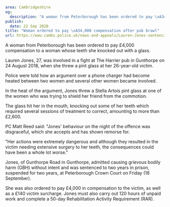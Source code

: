 ```yaml
area: Cambridgeshire
og:
  description: "A woman from Peterborough has been ordered to pay \xA34,000 compensation to a woman whose teeth she knocked out with a glass."
publish:
  date: 22 Sep 2020
title: "Woman ordered to pay \xA34,000 compensation after pub brawl"
url: https://www.cambs.police.uk/news-and-appeals/Lauren-Jones-sentencing
```

A woman from Peterborough has been ordered to pay £4,000 compensation to a woman whose teeth she knocked out with a glass.

Lauren Jones, 27, was involved in a fight at The Harrier pub in Gunthorpe on 24 August 2018, when she threw a pint glass at her 26-year-old victim.

Police were told how an argument over a phone charger had become heated between two women and several other women became involved.

In the heat of the argument, Jones threw a Stella Artois pint glass at one of the women who was trying to shield her friend from the commotion.

The glass hit her in the mouth, knocking out some of her teeth which required several sessions of treatment to correct, amounting to more than £2,600.

PC Matt Reed said: "Jones' behaviour on the night of the offence was disgraceful, which she accepts and has shown remorse for.

"Her actions were extremely dangerous and although they resulted in the victim needing extensive surgery to her teeth, the consequences could have been a whole lot worse."

Jones, of Gunthorpe Road in Gunthorpe, admitted causing grievous bodily harm (GBH) without intent and was sentenced to two years in prison, suspended for two years, at Peterborough Crown Court on Friday (18 September).

She was also ordered to pay £4,000 in compensation to the victim, as well as a £140 victim surcharge. Jones must also carry out 120 hours of unpaid work and complete a 50-day Rehabilitation Activity Requirement (RAR).
